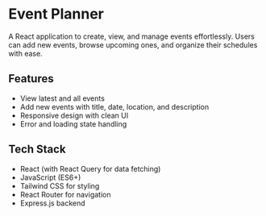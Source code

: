 # Event Planner

A React application to create, view, and manage events effortlessly. Users can add new events, browse upcoming ones, and organize their schedules with ease.

## Features

- View latest and all events
- Add new events with title, date, location, and description
- Responsive design with clean UI
- Error and loading state handling

## Tech Stack

- React (with React Query for data fetching)
- JavaScript (ES6+)
- Tailwind CSS for styling
- React Router for navigation
- Express.js backend 